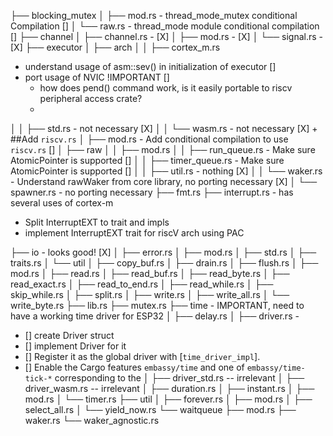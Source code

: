 ├── blocking_mutex 
│   ├── mod.rs - thread_mode_mutex conditional Compilation []
│   └── raw.rs - thread_mode module conditional compilation []
├── channel
│   ├── channel.rs - [X]
│   ├── mod.rs - [X]
│   └── signal.rs - [X]
├── executor
│   ├── arch
│   │   ├── cortex_m.rs 
- understand usage of asm::sev() in initialization of executor []
- port usage of NVIC !IMPORTANT []
    - how does pend() command work, is it easily portable to riscv peripheral access crate?
    - 

│   │   ├── std.rs - not necessary [X]
│   │   └── wasm.rs - not necessary [X]
        + ##Add `riscv.rs` 
│   ├── mod.rs - Add conditional compilation to use `riscv.rs` []
│   ├── raw
│   │   ├── mod.rs
│   │   ├── run_queue.rs - Make sure AtomicPointer is supported []
│   │   ├── timer_queue.rs - Make sure AtomicPointer is supported []
│   │   ├── util.rs - nothing [X]
│   │   └── waker.rs - Understand rawWaker from core library, no porting necessary [X]
│   └── spawner.rs - no porting necessary
├── fmt.rs
├── interrupt.rs - has several uses of cortex-m
- Split InterruptEXT to trait and impls
- implement InterruptEXT trait for riscV arch using PAC


├── io - looks good! [X]
│   ├── error.rs
│   ├── mod.rs
│   ├── std.rs
│   ├── traits.rs
│   └── util
│       ├── copy_buf.rs
│       ├── drain.rs
│       ├── flush.rs
│       ├── mod.rs
│       ├── read.rs
│       ├── read_buf.rs
│       ├── read_byte.rs
│       ├── read_exact.rs
│       ├── read_to_end.rs
│       ├── read_while.rs
│       ├── skip_while.rs
│       ├── split.rs
│       ├── write.rs
│       ├── write_all.rs
│       └── write_byte.rs
├── lib.rs
├── mutex.rs
├── time - IMPORTANT, need to have a working time driver for ESP32
│   ├── delay.rs
│   ├── driver.rs - 
- [] create Driver struct 
- [] implement Driver for it 
- [] Register it as the global driver with [`time_driver_impl`].
- [] Enable the Cargo features `embassy/time` and one of `embassy/time-tick-*` corresponding to the
│   ├── driver_std.rs -- irrelevant
│   ├── driver_wasm.rs -- irrelevant
│   ├── duration.rs
│   ├── instant.rs
│   ├── mod.rs
│   └── timer.rs
├── util
│   ├── forever.rs
│   ├── mod.rs
│   ├── select_all.rs
│   └── yield_now.rs
└── waitqueue
    ├── mod.rs
    ├── waker.rs
    └── waker_agnostic.rs